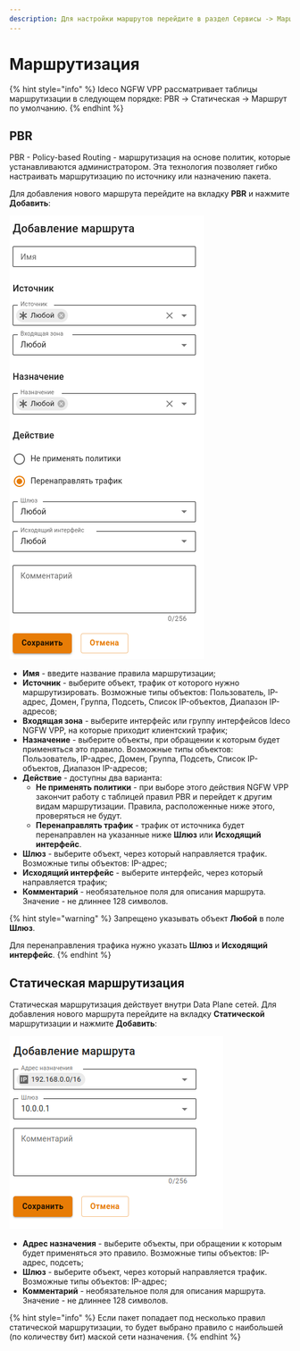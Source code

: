 ```yaml
---
description: Для настройки маршрутов перейдите в раздел Сервисы -> Маршрутизация.
---
```


# Маршрутизация

{% hint style="info" %}
Ideco NGFW VPP рассматривает таблицы маршрутизации в следующем порядке: PBR -> Статическая -> Маршрут по умолчанию.
{% endhint %}

## PBR

PBR - Policy-based Routing - маршрутизация на основе политик, которые устанавливаются администратором. Эта технология позволяет гибко настраивать маршрутизацию по источнику или назначению пакета.

Для добавления нового маршрута перейдите на вкладку **PBR** и нажмите **Добавить**:

![](/.gitbook/assets/routing-pbr.png)

* **Имя** - введите название правила маршрутизации;
* **Источник** - выберите объект, трафик от которого нужно маршрутизировать. Возможные типы объектов: Пользователь, IP-адрес, Домен, Группа, Подсеть, Список IP-объектов, Диапазон IP-адресов;
* **Входящая зона** - выберите интерфейс или группу интерфейсов Ideco NGFW VPP, на которые приходит клиентский трафик;
* **Назначение** - выберите объекты, при обращении к которым будет применяться это правило. Возможные типы объектов: Пользователь, IP-адрес, Домен, Группа, Подсеть, Список IP-объектов, Диапазон IP-адресов;
* **Действие** - доступны два варианта:
    * **Не применять политики** - при выборе этого действия NGFW VPP закончит работу с таблицей правил PBR и перейдет к другим видам маршрутизации. Правила, расположенные ниже этого, проверяться не будут.
    * **Перенаправлять трафик** - трафик от источника будет перенаправлен на указанные ниже **Шлюз** или **Исходящий интерфейс**.
* **Шлюз** - выберите объект, через который направляется трафик. Возможные типы объектов: IP-адрес;
* **Исходящий интерфейс** - выберите интерфейс, через который направляется трафик;
* **Комментарий** - необязательное поля для описания маршрута. Значение - не длиннее 128 символов.

{% hint style="warning" %}
Запрещено указывать объект **Любой** в поле **Шлюз**.

Для перенаправления трафика нужно указать **Шлюз** и **Исходящий интерфейс**.
{% endhint %}

## Статическая маршрутизация

Статическая маршрутизация действует внутри Data Plane сетей. Для добавления нового маршрута перейдите на вкладку **Статической** маршрутизации и нажмите **Добавить**:

![](/.gitbook/assets/routing-local.png)

* **Адрес назначения** - выберите объекты, при обращении к которым будет применяться это правило. Возможные типы объектов: IP-адрес, подсеть;
* **Шлюз** - выберите объект, через который направляется трафик. Возможные типы объектов: IP-адрес;
* **Комментарий** - необязательное поля для описания маршрута. Значение - не длиннее 128 символов.

{% hint style="info" %}
Если пакет попадает под несколько правил статической маршрутизации, то будет выбрано правило с наибольшей (по количеству бит) маской сети назначения.
{% endhint %}